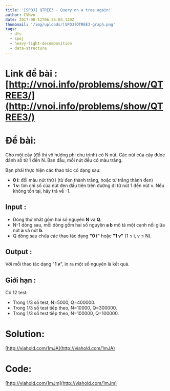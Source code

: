 ```yaml
---
title: '[SPOJ] QTREE3 - Query on a tree again!'
author: CVHvn
date: 2017-08-12T06:26:03.120Z
thumbnail: '/img/uploads/[SPOJ]QTREE3-graph.png'
tags:
  - dfs
  - spoj
  - heavy-light-decomposition
  - data-structure
---
```

# Link đề bài : [http://vnoi.info/problems/show/QTREE3/](http://vnoi.info/problems/show/QTREE3/)

# Đề bài:

Cho một cây \(đồ thị vô hướng phi chu trình\) có N nút. Các nút của cây được đánh số từ 1 đến N. Ban đầu, mỗi nút đều có màu trắng.

Bạn phải thực hiện các thao tác có dạng sau:

* **0 i**: đổi màu nút thứ i \(từ đen thành trắng, hoặc từ trắng thành đen\)
* **1 v**: tìm chỉ số của nút đen đầu tiên trên đường đi từ nút 1 đến nút v. Nếu không tồn tại, hãy trả về -1.

## Input :

* Dòng thứ nhất gồm hai số nguyên **N** và **Q**.
* N-1 dòng sau, mỗi dòng gồm hai số nguyên **a b** mô tả một cạnh nối giữa nút **a** và nút **b**.
* Q dòng sau chứa các thao tác dạng **"0 i"** hoặc **"1 v"** \(1 ≤ i, v ≤ N\).

## Output :
Với mỗi thao tác dạng "**1 v**", in ra một số nguyên là kết quả.

## Giới hạn :
Có 12 test:
* Trong 1\/3 số test, N=5000, Q=400000.
* Trong 1\/3 số test tiếp theo, N=10000, Q=300000.
* Trong 1\/3 số test tiếp theo, N=100000, Q=100000.

# Solution: 

[http://viahold.com/1mJA](http://viahold.com/1mJA)
# Code: 

[http://viahold.com/1mJm](http://viahold.com/1mJm)

